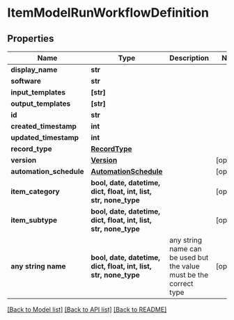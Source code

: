 # ItemModelRunWorkflowDefinition


## Properties
Name | Type | Description | Notes
------------ | ------------- | ------------- | -------------
**display_name** | **str** |  | 
**software** | **str** |  | 
**input_templates** | **[str]** |  | 
**output_templates** | **[str]** |  | 
**id** | **str** |  | 
**created_timestamp** | **int** |  | 
**updated_timestamp** | **int** |  | 
**record_type** | [**RecordType**](RecordType.md) |  | 
**version** | [**Version**](Version.md) |  | [optional] 
**automation_schedule** | [**AutomationSchedule**](AutomationSchedule.md) |  | [optional] 
**item_category** | **bool, date, datetime, dict, float, int, list, str, none_type** |  | [optional] 
**item_subtype** | **bool, date, datetime, dict, float, int, list, str, none_type** |  | [optional] 
**any string name** | **bool, date, datetime, dict, float, int, list, str, none_type** | any string name can be used but the value must be the correct type | [optional]

[[Back to Model list]](../README.md#documentation-for-models) [[Back to API list]](../README.md#documentation-for-api-endpoints) [[Back to README]](../README.md)


